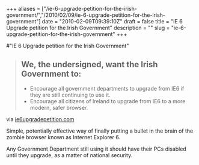 +++
aliases = ["/ie-6-upgrade-petition-for-the-irish-government/","/2010/02/09/ie-6-upgrade-petition-for-the-irish-government"]
date = "2010-02-09T09:39:10Z"
draft = false
title = "IE 6 Upgrade petition for the Irish Government"
description = ""
slug = "ie-6-upgrade-petition-for-the-irish-government"
+++

#"IE 6 Upgrade petition for the Irish Government"


 <div class="posterous_bookmarklet_entry">
 <blockquote class="posterous_long_quote"><h2>We, the undersigned, want the Irish Government to:
 </h2>
 <ul>
 <li>
 Encourage all government departments to upgrade from IE6 if they are still continuing to use it.
 </li>
 <li>
 Encourage all citizens of Ireland to upgrade from IE6 to a more modern, safer browser.
 </li></ul></blockquote>

<div class="posterous_quote_citation">via <a href="http://www.ie6upgradepetition.com/thankyou.html">ie6upgradepetition.com</a></div>
 <p>Simple, potentially effective way of finally putting a bullet in the brain of the zombie browser known as Internet Explorer 6. 
</p><p>Any Government Department still using it should have their PCs disabled until they upgrade, as a matter of national security.</p></div>
 